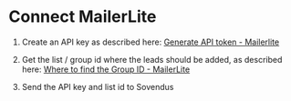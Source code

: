 # Connect MailerLite

1. Create an API key as described here: [Generate API token - Mailerlite](https://www.mailerlite.com/help/where-to-find-the-mailerlite-api-key-groupid-and-documentation#new/mailerlite-api-key)

2. Get the list / group id where the leads should be added, as described here: [Where to find the Group ID - MailerLite](https://www.mailerlite.com/help/where-to-find-the-mailerlite-api-key-groupid-and-documentation#new/group-id)

3. Send the API key and list id to Sovendus